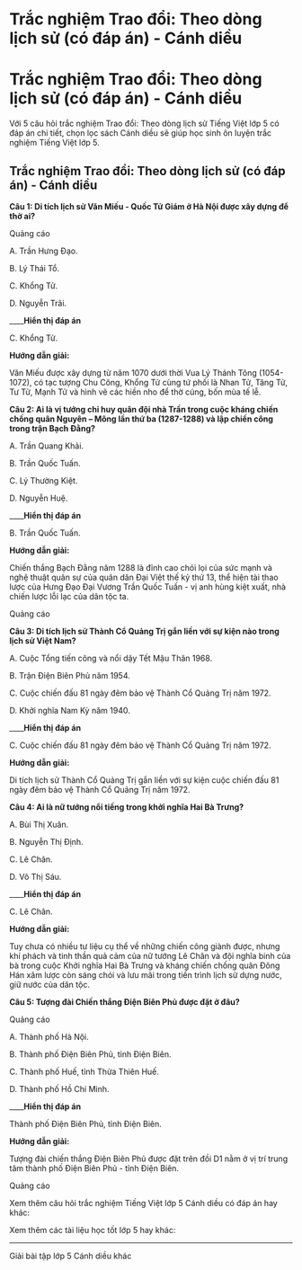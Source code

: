 # Trắc nghiệm Trao đổi: Theo dòng lịch sử (có đáp án) - Cánh diều

# Trắc nghiệm Trao đổi: Theo dòng lịch sử (có đáp án) - Cánh diều

Với 5 câu hỏi trắc nghiệm Trao đổi: Theo dòng lịch sử Tiếng Việt lớp 5 có đáp án chi tiết, chọn lọc sách Cánh diều sẽ giúp học sinh ôn luyện trắc nghiệm Tiếng Việt lớp 5.

## Trắc nghiệm Trao đổi: Theo dòng lịch sử (có đáp án) - Cánh diều

**Câu 1: Di tích lịch sử Văn Miếu - Quốc Tử Giám ở Hà Nội được xây dựng để thờ ai?**

Quảng cáo

A. Trần Hưng Đạo.

B. Lý Thái Tổ.

C. Khổng Tử.

D. Nguyễn Trãi.

____**Hiển thị đáp án**

C. Khổng Tử.

**Hướng dẫn giải:**

Văn Miếu được xây dựng từ năm 1070 dưới thời Vua Lý Thánh Tông (1054-1072), có tạc tượng Chu Công, Khổng Tử cùng tứ phối là Nhan Tử, Tăng Tử, Tư Tử, Mạnh Tử và hình vẽ các hiền nho để thờ cúng, bốn mùa tế lễ.

**Câu 2: Ai là vị tướng chỉ huy quân đội nhà Trần trong cuộc kháng chiến chống quân Nguyên – Mông lần thứ ba (1287-1288) và lập chiến công trong trận Bạch Đằng?**

A. Trần Quang Khải.

B. Trần Quốc Tuấn.

C. Lý Thường Kiệt.

D. Nguyễn Huệ.

____**Hiển thị đáp án**

B. Trần Quốc Tuấn.

**Hướng dẫn giải:**

Chiến thắng Bạch Đằng năm 1288 là đỉnh cao chói lọi của sức mạnh và nghệ thuật quân sự của quân dân Đại Việt thế kỷ thứ 13, thể hiện tài thao lược của Hưng Đạo Đại Vương Trần Quốc Tuấn - vị anh hùng kiệt xuất, nhà chiến lược lỗi lạc của dân tộc ta.

Quảng cáo

**Câu 3: Di tích lịch sử Thành Cổ Quảng Trị gắn liền với sự kiện nào trong lịch sử Việt Nam?**

A. Cuộc Tổng tiến công và nổi dậy Tết Mậu Thân 1968.

B. Trận Điện Biên Phủ năm 1954.

C. Cuộc chiến đấu 81 ngày đêm bảo vệ Thành Cổ Quảng Trị năm 1972.

D. Khởi nghĩa Nam Kỳ năm 1940.

____**Hiển thị đáp án**

C. Cuộc chiến đấu 81 ngày đêm bảo vệ Thành Cổ Quảng Trị năm 1972.

**Hướng dẫn giải:**

Di tích lịch sử Thành Cổ Quảng Trị gắn liền với sự kiện cuộc chiến đấu 81 ngày đêm bảo vệ Thành Cổ Quảng Trị năm 1972.

**Câu 4: Ai là nữ tướng nổi tiếng trong khởi nghĩa Hai Bà Trưng?**

A. Bùi Thị Xuân.

B. Nguyễn Thị Định.

C. Lê Chân.

D. Võ Thị Sáu.

____**Hiển thị đáp án**

C. Lê Chân.

**Hướng dẫn giải:**

Tuy chưa có nhiều tư liệu cụ thể về những chiến công giành được, nhưng khí phách và tinh thần quả cảm của nữ tướng Lê Chân và đội nghĩa binh của bà trong cuộc Khởi nghĩa Hai Bà Trưng và kháng chiến chống quân Đông Hán xâm lược còn sáng chói và lưu mãi trong tiến trình lịch sử dựng nước, giữ nước của dân tộc.

**Câu 5: Tượng đài Chiến thắng Điện Biên Phủ được đặt ở đâu?**

Quảng cáo

A. Thành phố Hà Nội.

B. Thành phố Điện Biên Phủ, tỉnh Điện Biên.

C. Thành phố Huế, tỉnh Thừa Thiên Huế.

D. Thành phố Hồ Chí Minh.

____**Hiển thị đáp án**

Thành phố Điện Biên Phủ, tỉnh Điện Biên.

**Hướng dẫn giải:**

Tượng đài chiến thắng Điện Biên Phủ được đặt trên đồi D1 nằm ở vị trí trung tâm thành phố Điện Biên Phủ - tỉnh Điện Biên.

Quảng cáo

Xem thêm câu hỏi trắc nghiệm Tiếng Việt lớp 5 Cánh diều có đáp án hay khác:

Xem thêm các tài liệu học tốt lớp 5 hay khác:

* * *

Giải bài tập lớp 5 Cánh diều khác

